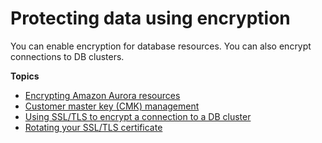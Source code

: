 # Protecting data using encryption<a name="Encryption"></a>

You can enable encryption for database resources\. You can also encrypt connections to DB clusters\.

**Topics**
+ [Encrypting Amazon Aurora resources](Overview.Encryption.md)
+ [Customer master key \(CMK\) management](Overview.Encryption.Keys.md)
+ [Using SSL/TLS to encrypt a connection to a DB cluster](UsingWithRDS.SSL.md)
+ [Rotating your SSL/TLS certificate](UsingWithRDS.SSL-certificate-rotation.md)